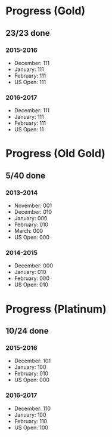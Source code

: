 # Progress (Gold)
## 23/23 done
### 2015-2016
* December: 111
* January: 111
* February: 111
* US Open: 111

### 2016-2017
* December: 111
* January: 111
* February: 111
* US Open: 11

# Progress (Old Gold)
## 5/40 done
### 2013-2014
* November: 001
* December: 010
* January: 000
* February: 010
* March: 000
* US Open: 000

### 2014-2015
* December: 000
* January: 010
* February: 000
* US Open: 010

# Progress (Platinum)
## 10/24 done
### 2015-2016
* December: 101
* January: 100
* February: 010
* US Open: 000

### 2016-2017
* December: 110
* January: 100
* February: 110
* US Open: 100
